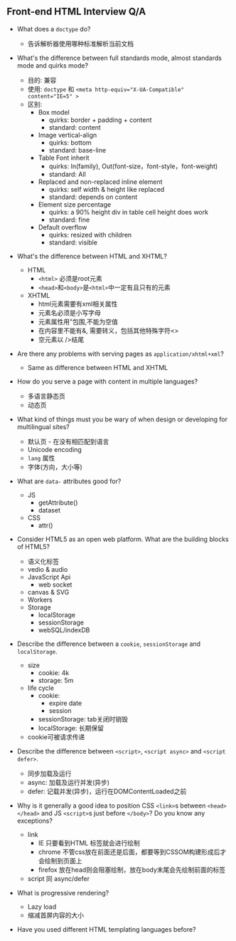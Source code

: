 ## Front-end HTML Interview Q/A

* What does a `doctype` do?
  * 告诉解析器使用哪种标准解析当前文档
* What's the difference between full standards mode, almost standards mode and quirks mode?
  * 目的: 兼容
  * 使用: `doctype` 和 `<meta http-equiv="X-UA-Compatible" content="IE=5" >`
  * 区别:
    * Box model 
      * quirks: border + padding + content
      * standard: content
    * Image vertical-align
      * quirks: bottom
      * standard: base-line
    * Table Font inherit
      * quirks: In(family), Out(font-size，font-style，font-weight)
      * standard: All
    * Replaced and non-replaced inline element
      * quirks: self width & height like replaced
      * standard: depends on content
    * Element size percentage
      * quirks: a 90% height div in table cell height does work
      * standard: fine
    * Default overflow
      * quirks: resized with children
      * standard: visible
* What's the difference between HTML and XHTML?
  * HTML
    * `<html>` 必须是root元素
    * `<head>`和`<body>`是`<html>`中一定有且只有的元素
  * XHTML
    * html元素需要有xml相关属性
    * 元素名必须是小写字母
    * 元素属性用"包围,不能为空值
    * 在内容里不能有&, 需要转义，包括其他特殊字符<>
    * 空元素以 />结尾
* Are there any problems with serving pages as `application/xhtml+xml`?
  * Same as difference between HTML and XHTML
* How do you serve a page with content in multiple languages?
  * 多语言静态页
  * 动态页
* What kind of things must you be wary of when design or developing for multilingual sites?
  * 默认页 - 在没有相匹配到语言
  * Unicode encoding
  * `lang` 属性
  * 字体(方向，大小等)
* What are `data-` attributes good for?
  * JS
    * getAttribute()
    * dataset
  * CSS
    * attr()
* Consider HTML5 as an open web platform. What are the building blocks of HTML5?
  * 语义化标签
  * vedio & audio
  * JavaScript Api
    * web socket
  * canvas & SVG
  * Workers
  * Storage
    * localStorage
    * sessionStorage
    * webSQL/indexDB
* Describe the difference between a `cookie`, `sessionStorage` and `localStorage`.
  * size
    * cookie: 4k
    * storage: 5m
  * life cycle
    * cookie:
      * expire date
      * session
    * sessionStorage: tab关闭时销毁
    * localStorage: 长期保留
  * cookie可被请求传递
* Describe the difference between `<script>`, `<script async>` and `<script defer>`.
  * 同步加载及运行
  * async: 加载及运行并发(异步)
  * defer: 记载并发(异步)，运行在DOMContentLoaded之前
* Why is it generally a good idea to position CSS `<link>`s between `<head></head>` and JS `<script>`s just before `</body>`? Do you know any exceptions?
  * link 
    * IE 只要看到HTML 标签就会进行绘制
    * chrome 不管css放在前面还是后面，都要等到CSSOM构建形成后才会绘制到页面上
    * firefox 放在head则会阻塞绘制，放在body末尾会先绘制前面的标签
  * script 同 async/defer

* What is progressive rendering?
  * Lazy load
  * 缩减首屏内容的大小
* Have you used different HTML templating languages before?